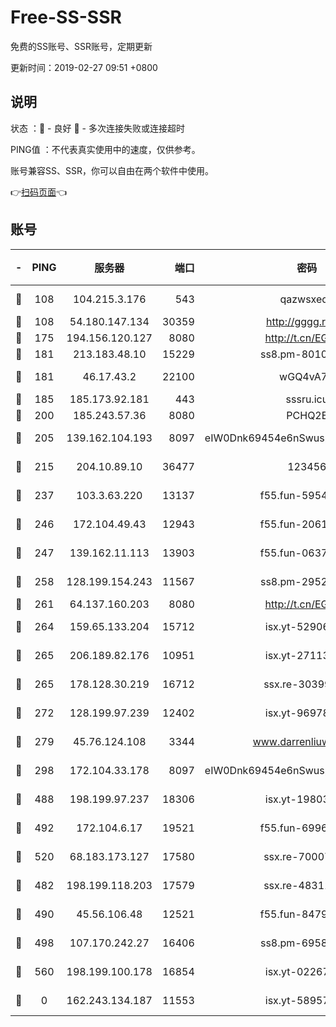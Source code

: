 # Free-SS-SSR

免费的SS账号、SSR账号，定期更新

更新时间：2019-02-27 09:51 +0800

## 说明

状态     ：🙂 - 良好 🙁 - 多次连接失败或连接超时

PING值   ：不代表真实使用中的速度，仅供参考。

账号兼容SS、SSR，你可以自由在两个软件中使用。

👉[扫码页面](https://liesauer.github.io/free-ss-ssr.github.io/)👈

## 账号

|-|PING|服务器|端口|密码|加密方式|区域|
|:----:|:----:|:-----:|-----:|:----:|:----:|:----:|
|🙂|108|104.215.3.176|543|qazwsxedc|aes-256-gcm|JP|
|🙂|108|54.180.147.134|30359|http://gggg.rocks|chacha20|KR|
|🙂|175|194.156.120.127|8080|http://t.cn/EGJIyrl|rc4-md5|RU|
|🙂|181|213.183.48.10|15229|ss8.pm-80109234|rc4-md5|RU|
|🙂|181|46.17.43.2|22100|wGQ4vA7D|aes-256-gcm|RU|
|🙂|185|185.173.92.181|443|sssru.icu|rc4-md5|RU|
|🙂|200|185.243.57.36|8080|PCHQ2E|rc4-md5|US|
|🙂|205|139.162.104.193|8097|eIW0Dnk69454e6nSwuspv9DmS201tQ0D|aes-256-cfb|JP|
|🙂|215|204.10.89.10|36477|123456|aes-256-cfb|US|
|🙂|237|103.3.63.220|13137|f55.fun-59543154|aes-256-cfb|SG|
|🙂|246|172.104.49.43|12943|f55.fun-20618102|aes-256-cfb|SG|
|🙂|247|139.162.11.113|13903|f55.fun-06375860|aes-256-cfb|SG|
|🙂|258|128.199.154.243|11567|ss8.pm-29529398|aes-256-cfb|SG|
|🙂|261|64.137.160.203|8080|http://t.cn/EGJIyrl|rc4-md5|CA|
|🙂|264|159.65.133.204|15712|isx.yt-52906154|aes-256-cfb|SG|
|🙂|265|206.189.82.176|10951|isx.yt-27113365|aes-256-cfb|SG|
|🙂|265|178.128.30.219|16712|ssx.re-30399462|aes-256-cfb|SG|
|🙂|272|128.199.97.239|12402|isx.yt-96978808|aes-256-cfb|SG|
|🙂|279|45.76.124.108|3344|www.darrenliuwei.com|aes-256-cfb|AU|
|🙂|298|172.104.33.178|8097|eIW0Dnk69454e6nSwuspv9DmS201tQ0D|aes-256-cfb|SG|
|🙂|488|198.199.97.237|18306|isx.yt-19803793|aes-256-cfb|US|
|🙂|492|172.104.6.17|19521|f55.fun-69966470|aes-256-cfb|US|
|🙂|520|68.183.173.127|17580|ssx.re-70007414|aes-256-cfb|US|
|🙂|482|198.199.118.203|17579|ssx.re-48311289|aes-256-cfb|US|
|🙂|490|45.56.106.48|12521|f55.fun-84790716|aes-256-cfb|US|
|🙂|498|107.170.242.27|16406|ss8.pm-69587797|aes-256-cfb|US|
|🙁|560|198.199.100.178|16854|isx.yt-02267760|aes-256-cfb|US|
|🙁|0|162.243.134.187|11553|isx.yt-58957089|aes-256-cfb|US|
